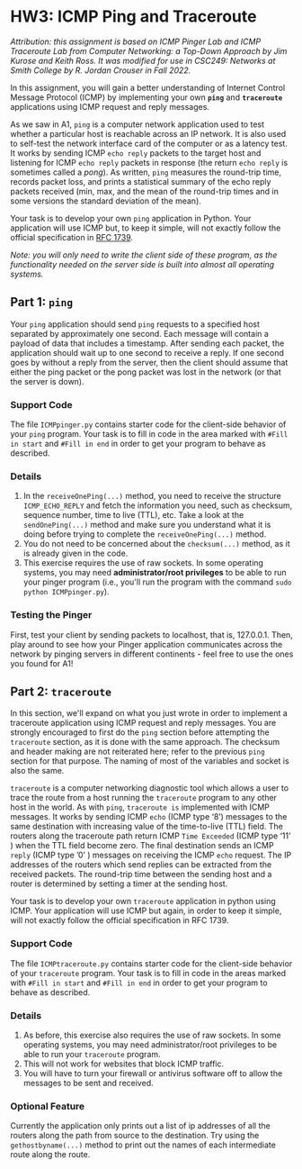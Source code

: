 # HW3: ICMP Ping and Traceroute

_Attribution: this assignment is based on ICMP Pinger Lab and ICMP Traceroute Lab from Computer Networking: a Top-Down Approach by Jim Kurose and Keith Ross. It was modified for use in CSC249: Networks at Smith College by R. Jordan Crouser in Fall 2022._

In this assignment, you will gain a better understanding of Internet Control Message Protocol (ICMP) by implementing your own **`ping`** and **`traceroute`** applications using ICMP request and reply messages.

As we saw in A1, `ping` is a computer network application used to test whether a particular host is reachable across an IP network. It is also used to self-test the network interface card of the computer or as a latency test. It works by sending ICMP `echo reply` packets to the target host and listening for ICMP `echo reply` packets in response (the return `echo reply` is sometimes called a _pong_). As written, `ping` measures the round-trip time, records packet loss, and prints a statistical summary of the echo reply packets received (min, max, and the mean of the round-trip times and in some versions the standard deviation of the mean).

Your task is to develop your own `ping` application in Python. Your application will use ICMP but, to keep it simple, will not exactly follow the official specification in [RFC 1739](https://datatracker.ietf.org/doc/html/rfc1739). 

_Note: you will only need to write the client side of these program, as the functionality needed on the server side is built into almost all operating systems._

## Part 1: `ping`
Your `ping` application should send `ping` requests to a specified host separated by approximately one second. Each message will contain a payload of data that includes a timestamp. After sending each packet, the application should wait up to one second to receive a reply. If one second goes by without a reply from the server, then the client should assume that either the ping packet or the pong packet was lost in the network (or that the server is down).

### Support Code
The file `ICMPpinger.py` contains starter code for the client-side behavior of your `ping` program. Your task is to fill in code in the area marked with `#Fill in start` and `#Fill in end` in order to get your program to behave as described.

### Details
1.	In the `receiveOnePing(...)` method, you need to receive the structure `ICMP_ECHO_REPLY` and fetch the information you need, such as checksum, sequence number, time to live (TTL), etc. Take a look at the `sendOnePing(...)` method and make sure you understand what it is doing before trying to complete the `receiveOnePing(...)` method.
2.	You do not need to be concerned about the `checksum(...)` method, as it is already given in the code.
3.	This exercise requires the use of raw sockets. In some operating systems, you may need **administrator/root privileges** to be able to run your pinger program (i.e., you'll run the program with the command `sudo python ICMPpinger.py`).

### Testing the Pinger
First, test your client by sending packets to localhost, that is, 127.0.0.1. Then, play around to see how your Pinger application communicates across the network by pinging servers in different continents - feel free to use the ones you found for A1!

## Part 2: `traceroute`
In this section, we'll expand on what you just wrote in order to implement a traceroute application using ICMP request and reply messages. You are strongly encouraged to first do the `ping` section before attempting the `traceroute` section, as it is done with the same approach. The checksum and header making are not reiterated here; refer to the previous `ping` section for that purpose. The naming of most of the variables and socket is also the same.

`traceroute` is a computer networking diagnostic tool which allows a user to trace the route from a host running the `traceroute` program to any other host in the world. As with `ping`, `traceroute is` implemented with ICMP messages. It works by sending ICMP `echo` (ICMP type ‘8’) messages to the same destination with increasing value of the time-to-live (TTL) field. The routers along the traceroute path return ICMP `Time Exceeded` (ICMP type ‘11’ ) when the TTL field become zero. The final destination sends an ICMP `reply` (ICMP type ’0’ ) messages on receiving the ICMP `echo` request. The IP addresses of the routers which send replies can be extracted from the received packets. The round-trip time between the sending host and a router is determined by setting a timer at the sending host.

Your task is to develop your own `traceroute` application in python using ICMP. Your application will use ICMP but again, in order to keep it simple, will not exactly follow the official specification in RFC 1739.

### Support Code
The file `ICMPtraceroute.py` contains starter code for the client-side behavior of your `traceroute` program. Your task is to fill in code in the areas marked with `#Fill in start` and `#Fill in end` in order to get your program to behave as described.

### Details
1. As before, this exercise also requires the use of raw sockets. In some operating systems, you may need administrator/root privileges to be able to run your `traceroute` program.
2. This will not work for websites that block ICMP traffic.
3. You will have to turn your firewall or antivirus software off to allow the messages to be sent and received.

### Optional Feature
Currently the application only prints out a list of ip addresses of all the routers along the path from source to the destination. Try using the `gethostbyname(...)` method to print out the names of each intermediate route along the route.
